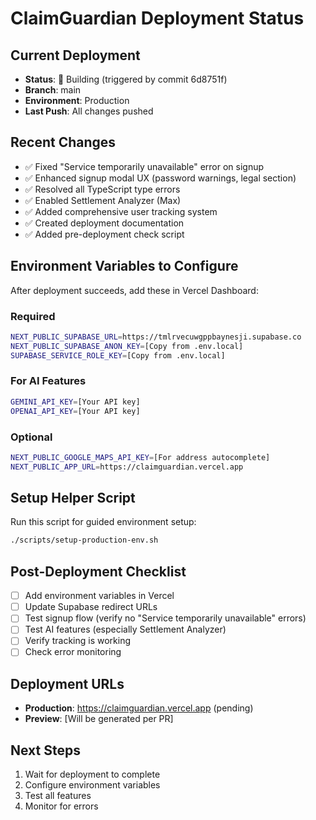 # ClaimGuardian Deployment Status

## Current Deployment

- **Status**: 🔄 Building (triggered by commit 6d8751f)
- **Branch**: main
- **Environment**: Production
- **Last Push**: All changes pushed

## Recent Changes

- ✅ Fixed "Service temporarily unavailable" error on signup
- ✅ Enhanced signup modal UX (password warnings, legal section)
- ✅ Resolved all TypeScript type errors
- ✅ Enabled Settlement Analyzer (Max)
- ✅ Added comprehensive user tracking system
- ✅ Created deployment documentation
- ✅ Added pre-deployment check script

## Environment Variables to Configure

After deployment succeeds, add these in Vercel Dashboard:

### Required

```bash
NEXT_PUBLIC_SUPABASE_URL=https://tmlrvecuwgppbaynesji.supabase.co
NEXT_PUBLIC_SUPABASE_ANON_KEY=[Copy from .env.local]
SUPABASE_SERVICE_ROLE_KEY=[Copy from .env.local]
```

### For AI Features

```bash
GEMINI_API_KEY=[Your API key]
OPENAI_API_KEY=[Your API key]
```

### Optional

```bash
NEXT_PUBLIC_GOOGLE_MAPS_API_KEY=[For address autocomplete]
NEXT_PUBLIC_APP_URL=https://claimguardian.vercel.app
```

## Setup Helper Script

Run this script for guided environment setup:

```bash
./scripts/setup-production-env.sh
```

## Post-Deployment Checklist

- [ ] Add environment variables in Vercel
- [ ] Update Supabase redirect URLs
- [ ] Test signup flow (verify no "Service temporarily unavailable" errors)
- [ ] Test AI features (especially Settlement Analyzer)
- [ ] Verify tracking is working
- [ ] Check error monitoring

## Deployment URLs

- **Production**: https://claimguardian.vercel.app (pending)
- **Preview**: [Will be generated per PR]

## Next Steps

1. Wait for deployment to complete
2. Configure environment variables
3. Test all features
4. Monitor for errors
